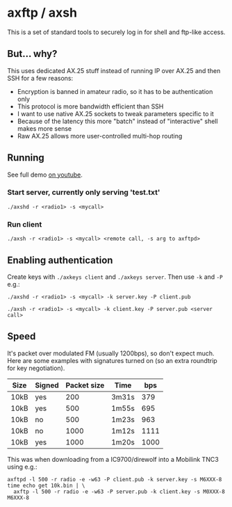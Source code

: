 # axftp / axsh

This is a set of standard tools to securely log in for shell and ftp-like
access.

## But... why?

This uses dedicated AX.25 stuff instead of running IP over AX.25 and then SSH
for a few reasons:
* Encryption is banned in amateur radio, so it has to be authentication only
* This protocol is more bandwidth efficient than SSH
* I want to use native AX.25 sockets to tweak parameters specific to it
* Because of the latency this more "batch" instead of "interactive" shell makes more sense
* Raw AX.25 allows more user-controlled multi-hop routing

## Running

See full demo [on youtube](https://www.youtube.com/watch?v=HRH6RpRlzZQ).

### Start server, currently only serving 'test.txt'

```
./axshd -r <radio1> -s <mycall>
```

### Run client

```
./axsh -r <radio1> -s <mycall> <remote call, -s arg to axftpd>
```

## Enabling authentication

Create keys with `./axkeys client` and `./axkeys server`. Then use `-k` and `-P` e.g.:

```
./axshd -r <radio1> -s <mycall> -k server.key -P client.pub
```

```
./axsh -r <radio1> -s <mycall> -k client.key -P server.pub <server call>
```

## Speed

It's packet over modulated FM (usually 1200bps), so don't expect
much. Here are some examples with signatures turned on (so an extra
roundtrip for key negotiation).

| Size | Signed  | Packet size | Time  | bps
|------|---------|-------------|-------|------
| 10kB | yes     | 200         | 3m31s | 379
| 10kB | yes     | 500         | 1m55s | 695
| 10kB | no      | 500         | 1m23s | 963
| 10kB | no      | 1000        | 1m12s | 1111
| 10kB | yes     | 1000        | 1m20s | 1000

This was when downloading from a IC9700/direwolf into a Mobilink TNC3
using e.g.:

```
axftpd -l 500 -r radio -e -w63 -P client.pub -k server.key -s M6XXX-8
time echo get 10k.bin | \
  axftp -l 500 -r radio -e -w63 -P server.pub -k client.key -s M0XXX-8 M6XXX-8
```

